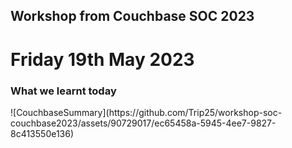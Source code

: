 ## Workshop from Couchbase SOC 2023
# Friday 19th May 2023

<h3>What we learnt today</h3>
![CouchbaseSummary](https://github.com/Trip25/workshop-soc-couchbase2023/assets/90729017/ec65458a-5945-4ee7-9827-8c413550e136)

